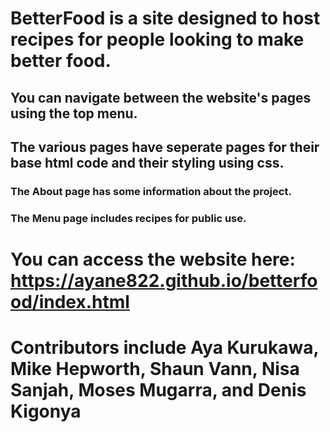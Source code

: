 # BetterFood is a site designed to host recipes for people looking to make better food.
## You can navigate between the website's pages using the top menu.
## The various pages have seperate pages for their base html code and their styling using css.
### The About page has some information about the project.
### The Menu page includes recipes for public use.

# You can access the website here: https://ayane822.github.io/betterfood/index.html

# Contributors include Aya Kurukawa, Mike Hepworth, Shaun Vann, Nisa Sanjah, Moses Mugarra, and Denis Kigonya